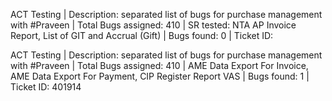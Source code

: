 
ACT Testing | Description: separated list of bugs for purchase management with #Praveen | Total Bugs assigned: 410 | SR tested: NTA AP Invoice Report,  List of GIT and Accrual (Gift) | Bugs found: 0 | Ticket ID: 

ACT Testing | Description: separated list of bugs for purchase management with #Praveen | Total Bugs assigned: 410 | AME Data Export For Invoice, AME Data Export For Payment, CIP Register Report VAS | Bugs found: 1 | Ticket ID: 401914

